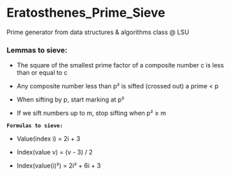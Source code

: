 # Eratosthenes_Prime_Sieve

Prime generator from data structures &amp; algorithms class @ LSU


### Lemmas to sieve:

* The square of the smallest prime factor of a composite number c 
is less than or equal to c

* Any composite number less than p² is sifted (crossed out) a prime < p

* When sifting by p, start marking at p² 

* If we sift numbers up to m, stop sifting when p² ≥ m

**`Formulas to sieve:`**

* Value(index i) = 2i + 3

* Index(value v) = (v - 3) / 2

* Index(value(i)²) = 2i² + 6i + 3

